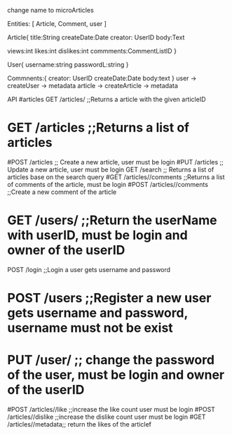 change name to microArticles

Entities: [ Article, Comment, user ]

Article{
title:String
 createDate:Date
 creator: UserID
 body:Text
 
 views:int
 likes:int
 dislikes:int
 commments:CommentListID
}

User{
 username:string
 passwordL:string
}

Commnents:{
 creator: UserID
 createDate:Date
 body:text
}
user -> createUser -> metadata
article -> createArticle -> metadata

API
#articles GET /articles/<articleID> ;;Returns a article with the given articleID
# GET /articles ;;Returns a list of articles
#POST /articles ;; Create a new article, user must be login
#PUT /articles ;; Update a new article, user must be login
GET /search ;; Returns a list of articles base on the search query
#GET /articles/<articleID>/comments ;;Returns a list of comments of  the article, must be login
#POST /articles/<articleID>/comments ;;Create a new comment of the article
# GET /users/<userID> ;;Return the userName with userID, must be login and owner of the userID
POST /login ;;Login a user gets username and password
# POST /users ;;Register a new user gets username and password, username must not be exist
# PUT /user/<userID> ;; change the password of the user, must be login and owner of the userID
#POST /articles/<articleID>/like ;;increase the like count user must be login
#POST /articles/<articleID>/dislike ;;increase the dislike count user must be login
#GET /articles/<articleID>/metadata;; return the likes of the articlef
